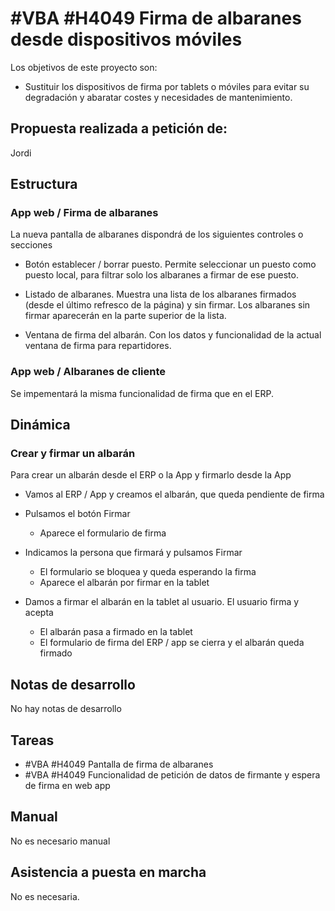 # #VBA #H4049 Firma de albaranes desde dispositivos móviles

Los objetivos de este proyecto son:
+ Sustituir los dispositivos de firma por tablets o móviles para evitar su degradación y abaratar costes y necesidades de mantenimiento.

## Propuesta realizada a petición de:
Jordi

## Estructura

### App web / Firma de albaranes
La nueva pantalla de albaranes dispondrá de los siguientes controles o secciones
+ Botón establecer / borrar puesto. Permite seleccionar un puesto como puesto local, para filtrar solo los albaranes a firmar de ese puesto.

+ Listado de albaranes. Muestra una lista de los albaranes firmados (desde el último refresco de la página) y sin firmar. Los albaranes sin firmar aparecerán en la parte superior de la lista.

+ Ventana de firma del albarán. Con los datos y funcionalidad de la actual ventana de firma para repartidores.

### App web / Albaranes de cliente
Se impementará la misma funcionalidad de firma que en el ERP.

## Dinámica

### Crear y firmar un albarán
Para crear un albarán desde el ERP o la App y firmarlo desde la App
+ Vamos al ERP / App y creamos el albarán, que queda pendiente de firma

+ Pulsamos el botón Firmar
    + Aparece el formulario de firma

+ Indicamos la persona que firmará y pulsamos Firmar
    + El formulario se bloquea y queda esperando la firma
    + Aparece el albarán por firmar en la tablet

+ Damos a firmar el albarán en la tablet al usuario. El usuario firma y acepta
    + El albarán pasa a firmado en la tablet
    + El formulario de firma del ERP / app se cierra y el albarán queda firmado

## Notas de desarrollo
No hay notas de desarrollo

## Tareas
+ #VBA #H4049 Pantalla de firma de albaranes
+ #VBA #H4049 Funcionalidad de petición de datos de firmante y espera de firma en web app

## Manual
No es necesario manual

## Asistencia a puesta en marcha
No es necesaria.


